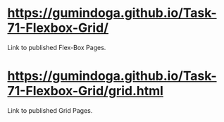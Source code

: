 # https://gumindoga.github.io/Task-71-Flexbox-Grid/

Link to published Flex-Box Pages.
# https://gumindoga.github.io/Task-71-Flexbox-Grid/grid.html

Link to published Grid Pages.
